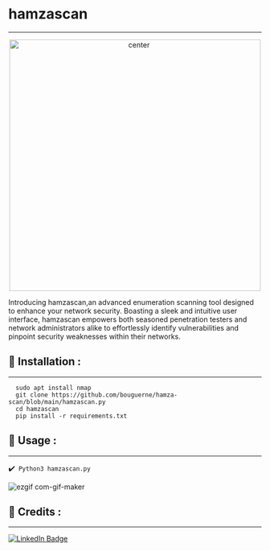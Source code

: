 # hamzascan
---
<p align="center">
<img src="logo.png" alt="center" style="width:500px; height:500px"/>
</p>


Introducing hamzascan,an advanced enumeration scanning tool designed to enhance your network security. Boasting a sleek and intuitive user interface, hamzascan empowers both seasoned penetration testers and network administrators alike to effortlessly identify vulnerabilities and pinpoint security weaknesses within their networks.

## :pushpin: Installation :
---

``` 
  sudo apt install nmap
  git clone https://github.com/bouguerne/hamza-scan/blob/main/hamzascan.py
  cd hamzascan
  pip install -r requirements.txt
```
## :pushpin: Usage :
---
✔️`` Python3 hamzascan.py``

![ezgif com-gif-maker](https://)

## 📜 Credits :
---

[![LinkedIn Badge](https://img.shields.io/badge/LinkedIn-0077B5?style=for-the-badge&logo=linkedin&logoColor=white)](https://www.linkedin.com/in/hamza-bouguerne/)
